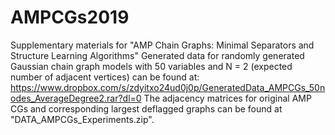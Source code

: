 # AMPCGs2019
Supplementary materials for "AMP Chain Graphs: Minimal Separators and Structure Learning Algorithms" 
Generated data for randomly generated Gaussian chain graph models with 50 variables and N = 2 (expected number of adjacent vertices)
can be found at: https://www.dropbox.com/s/zdyitxo24ud0j0p/GeneratedData_AMPCGs_50nodes_AverageDegree2.rar?dl=0
The adjacency matrices for original AMP CGs and corresponding largest deflagged graphs can be found at "DATA_AMPCGs_Experiments.zip".
